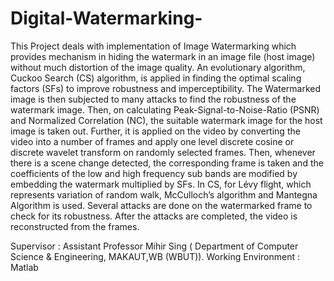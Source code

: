 # Digital-Watermarking-

This Project deals with implementation of Image Watermarking which provides mechanism in hiding the watermark in an image file (host image) without much distortion of the image quality. 
An evolutionary algorithm, Cuckoo Search (CS) algorithm, is applied in finding the optimal scaling factors (SFs) to improve robustness and imperceptibility. 
The Watermarked image is then subjected to many attacks to find the robustness of the watermark image. Then, on calculating Peak-Signal-to-Noise-Ratio (PSNR) and Normalized Correlation (NC), the suitable watermark image for the host image is taken out. Further, it is applied on the video by converting the video into a number of frames and apply one level discrete cosine or discrete wavelet transform on randomly selected frames. Then, whenever there is a scene change detected, the corresponding frame is taken and the coefficients of the low and high frequency sub bands are modified by embedding the watermark multiplied by SFs. In CS, for Lévy flight, which represents variation of random walk, McCulloch’s algorithm and Mantegna Algorithm is used. Several attacks are done on the watermarked frame to check for its robustness. After the attacks are completed, the video is reconstructed from the frames.

Supervisor : Assistant Professor Mihir Sing (	Department of Computer Science & Engineering, MAKAUT,WB (WBUT)).
Working Environment : Matlab

